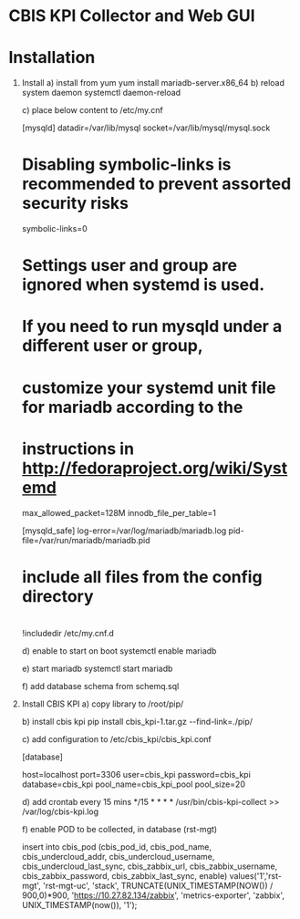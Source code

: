 CBIS KPI Collector and Web GUI
==============

Installation
============


1) Install
    a) install from yum
    yum install mariadb-server.x86_64
    b) reload system daemon
    systemctl daemon-reload

    c) place below content to /etc/my.cnf

    [mysqld]
    datadir=/var/lib/mysql
    socket=/var/lib/mysql/mysql.sock
    # Disabling symbolic-links is recommended to prevent assorted security risks
    symbolic-links=0
    # Settings user and group are ignored when systemd is used.
    # If you need to run mysqld under a different user or group,
    # customize your systemd unit file for mariadb according to the
    # instructions in http://fedoraproject.org/wiki/Systemd
    max_allowed_packet=128M
    innodb_file_per_table=1

    [mysqld_safe]
    log-error=/var/log/mariadb/mariadb.log
    pid-file=/var/run/mariadb/mariadb.pid

    #
    # include all files from the config directory
    #
    !includedir /etc/my.cnf.d

    d) enable to start on boot
    systemctl enable mariadb

    e) start mariadb
    systemctl start mariadb

    f) add database schema from schemq.sql

2) Install CBIS KPI
    a) copy library to /root/pip/

    b) install cbis kpi
    pip install cbis_kpi-1.tar.gz --find-link=./pip/

    c) add configuration to /etc/cbis_kpi/cbis_kpi.conf

    [database]

    host=localhost
    port=3306
    user=cbis_kpi
    password=cbis_kpi
    database=cbis_kpi
    pool_name=cbis_kpi_pool
    pool_size=20


    d) add crontab every 15 mins
    */15 * * * * /usr/bin/cbis-kpi-collect >> /var/log/cbis-kpi.log

    f) enable POD to be collected, in database (rst-mgt)

    insert into cbis_pod (cbis_pod_id, cbis_pod_name, cbis_undercloud_addr, cbis_undercloud_username, cbis_undercloud_last_sync, cbis_zabbix_url, cbis_zabbix_username, cbis_zabbix_password, cbis_zabbix_last_sync, enable)
    values('1','rst-mgt', 'rst-mgt-uc', 'stack', TRUNCATE(UNIX_TIMESTAMP(NOW()) / 900,0)*900, 'https://10.27.82.134/zabbix', 'metrics-exporter', 'zabbix', UNIX_TIMESTAMP(now()), '1');
